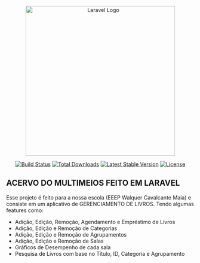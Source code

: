 <p align="center"><a href="https://laravel.com" target="_blank"><img src="https://raw.githubusercontent.com/laravel/art/master/logo-lockup/5%20SVG/2%20CMYK/1%20Full%20Color/laravel-logolockup-cmyk-red.svg" width="400" alt="Laravel Logo"></a></p>

<p align="center">
<a href="https://github.com/laravel/framework/actions"><img src="https://github.com/laravel/framework/workflows/tests/badge.svg" alt="Build Status"></a>
<a href="https://packagist.org/packages/laravel/framework"><img src="https://img.shields.io/packagist/dt/laravel/framework" alt="Total Downloads"></a>
<a href="https://packagist.org/packages/laravel/framework"><img src="https://img.shields.io/packagist/v/laravel/framework" alt="Latest Stable Version"></a>
<a href="https://packagist.org/packages/laravel/framework"><img src="https://img.shields.io/packagist/l/laravel/framework" alt="License"></a>
</p>

## ACERVO DO MULTIMEIOS FEITO EM LARAVEL

Esse projeto é feito para a nossa escola (EEEP Walquer Cavalcante Maia) e consiste em um aplicativo de GERENCIAMENTO DE LIVROS. Tendo algumas features como:

- Adição, Edição, Remoção, Agendamento e Empréstimo de Livros
- Adição, Edição e Remoção de Categorias
- Adição, Edição e Remoção de Agrupamentos
- Adição, Edição e Remoção de Salas
- Gráficos de Desempenho de cada sala
- Pesquisa de Livros com base no Título, ID, Categoria e Agrupamento

